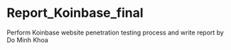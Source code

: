 # Report_Koinbase_final
Perform Koinbase website penetration testing process and write report by Do Minh Khoa
